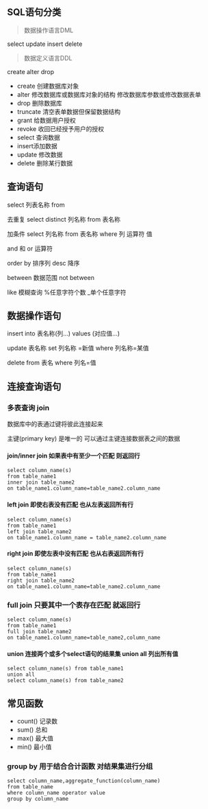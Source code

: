 ## SQL语句分类

> 数据操作语言DML

select update insert delete

> 数据定义语言DDL

create alter drop

- create 创建数据库对象
- alter 修改数据库或数据库对象的结构 修改数据库参数或修改数据表单
- drop 删除数据库
- truncate 清空表单数据但保留数据结构
- grant 给数据用户授权
- revoke 收回已经授予用户的授权
- select 查询数据
- insert添加数据
- update 修改数据
- delete 删除某行数据

## 查询语句

select 列表名称 from 

去重复 select distinct 列名称 from 表名称

加条件 select 列名称 from 表名称 where 列 运算符 值

and 和 or 运算符

order by 排序列 desc 降序

between 数据范围  not between 

like  模糊查询 %任意字符个数 _单个任意字符

## 数据操作语句

insert into 表名称(列…) values (对应值…)

update 表名称 set 列名称 =新值 where 列名称=某值

delete from 表名 where 列名=值

## 连接查询语句

### 多表查询 join

数据库中的表通过键将彼此连接起来

主键(primary key) 是唯一的  可以通过主键连接数据表之间的数据

#### join/inner join 如果表中有至少一个匹配 则返回行

```plsql
select column_name(s)
from table_name1
inner join table_name2
on table_name1.column_name=table_name2.column_name
```



#### left join 即使右表没有匹配 也从左表返回所有行

```plsql
select column_name(s)
from table_name1
left join table_name2
on table_name1.column_name = table_name2.column_name
```



#### right join 即使左表中没有匹配 也从右表返回所有行

```plsql
select column_name(s)
from table_name1
right join table_name2
on table_name1.column_name=table_name2.column_name
```



### full join 只要其中一个表存在匹配 就返回行

```plsql
select column_name(s)
from table_name1
full join table_name2
on table_name1.column_name=table_name2,column_name
```



#### union 连接两个或多个select语句的结果集 union all 列出所有值

```plsql
select column_name(s) from table_name1
union all
select column_name(s) from table_name2
```



## 常见函数

- count() 记录数
- sum() 总和
- max() 最大值
- min() 最小值

### group by 用于结合合计函数 对结果集进行分组

```plsql
select column_name,aggregate_function(column_name)
from table_name
where column_name operator value
group by column_name
```

